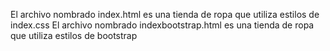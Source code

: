 El archivo nombrado index.html es una tienda de ropa que utiliza estilos de index.css
El archivo nombrado indexbootstrap.html es una tienda de ropa que utiliza estilos de bootstrap
